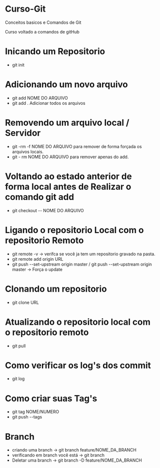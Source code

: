 # Curso-Git
Conceitos basicos e Comandos de Git


Curso voltado a comandos de gitHub 


# Inicando um Repositorio
  - git init
  
# Adicionando um novo arquivo
  - git add NOME DO ARQUIVO
  - git add . Adicionar todos os arquivos

# Removendo um arquivo local / Servidor
  - git -rm -f NOME DO ARQUIVO para remover de forma forçada os arquivos locais.
  - git - rm NOME DO ARQUIVO para remover apenas do add.
  
# Voltando ao estado anterior de forma local antes de Realizar o comando git add
  - git checkout -- NOME DO ARQUIVO

# Ligando o repositorio Local com o repositorio Remoto
  - git remote -v -> verifca se você ja tem um repositorio gravado na pasta.
  - git remote add origin URL
  - git push --set-upstream origin master / git push --set-upstream origin master -> Força o update

# Clonando um repositorio 
  - git clone URL

# Atualizando o repositorio local com o repositorio remoto
  - git pull
  
# Como verificar os log's dos commit
  - git log

# Como criar suas Tag's
  - git tag NOME/NUMERO
  - git push --tags

# Branch
  - criando uma branch -> git branch feature/NOME_DA_BRANCH
  - verificando em branch você está -> git branch
  - Deletar uma branch -> git branch -D feature/NOME_DA_BRANCH

